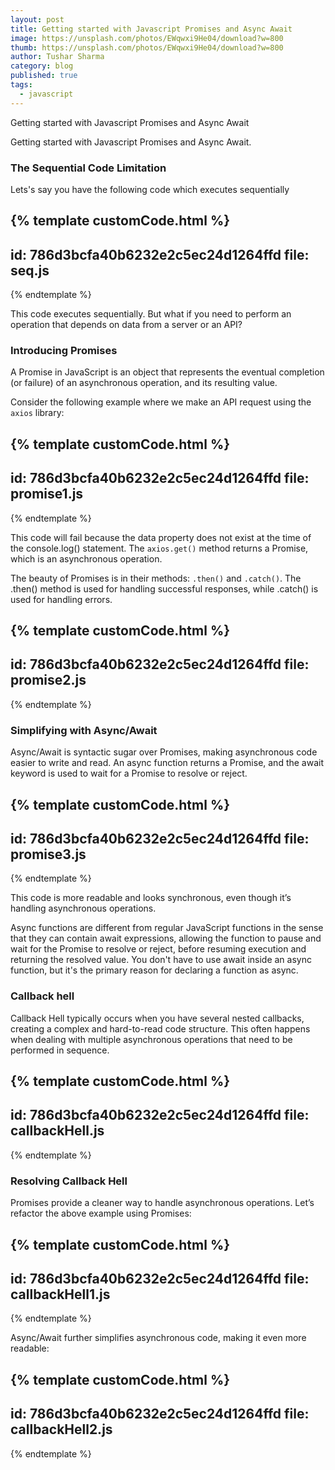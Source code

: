 ```yaml
---
layout: post
title: Getting started with Javascript Promises and Async Await
image: https://unsplash.com/photos/EWqwxi9He04/download?w=800
thumb: https://unsplash.com/photos/EWqwxi9He04/download?w=800
author: Tushar Sharma
category: blog
published: true
tags:
  - javascript
---
```


Getting started with Javascript Promises and Async Await<!-- truncate_here -->


Getting started with Javascript Promises and Async Await.

### The Sequential Code Limitation

Lets's say you have the following code which executes sequentially

{% template  customCode.html %}
---
id: 786d3bcfa40b6232e2c5ec24d1264ffd
file: seq.js
---
{% endtemplate %}

This code executes sequentially. But what if you need to perform an operation that depends on data from a server or an API?

### Introducing Promises

A Promise in JavaScript is an object that represents the eventual completion (or failure) of an asynchronous operation, and its resulting value.

Consider the following example where we make an API request using the `axios` library:

{% template  customCode.html %}
---
id: 786d3bcfa40b6232e2c5ec24d1264ffd
file: promise1.js
---
{% endtemplate %}

This code will fail because the data property does not exist at the time of the console.log() statement. The `axios.get()` method returns a Promise, which is an asynchronous operation.

The beauty of Promises is in their methods: `.then()` and `.catch()`. The .then() method is used for handling successful responses, while .catch() is used for handling errors.

{% template  customCode.html %}
---
id: 786d3bcfa40b6232e2c5ec24d1264ffd
file: promise2.js
---
{% endtemplate %}

### Simplifying with Async/Await

Async/Await is syntactic sugar over Promises, making asynchronous code easier to write and read. An async function returns a Promise, and the await keyword is used to wait for a Promise to resolve or reject.

{% template  customCode.html %}
---
id: 786d3bcfa40b6232e2c5ec24d1264ffd
file: promise3.js
---
{% endtemplate %}

This code is more readable and looks synchronous, even though it’s handling asynchronous operations.


Async functions are different from regular JavaScript functions in the sense that they can contain await expressions, allowing the function to pause and wait for the Promise to resolve or reject, before resuming execution and returning the resolved value. You don't have to use await inside an async function, but it's the primary reason for declaring a function as async.

### Callback hell

Callback Hell typically occurs when you have several nested callbacks, creating a complex and hard-to-read code structure. This often happens when dealing with multiple asynchronous operations that need to be performed in sequence.

{% template  customCode.html %}
---
id: 786d3bcfa40b6232e2c5ec24d1264ffd
file: callbackHell.js
---
{% endtemplate %}

### Resolving Callback Hell

Promises provide a cleaner way to handle asynchronous operations. Let’s refactor the above example using Promises:

{% template  customCode.html %}
---
id: 786d3bcfa40b6232e2c5ec24d1264ffd
file: callbackHell1.js
---
{% endtemplate %}

Async/Await further simplifies asynchronous code, making it even more readable:

{% template  customCode.html %}
---
id: 786d3bcfa40b6232e2c5ec24d1264ffd
file: callbackHell2.js
---
{% endtemplate %}